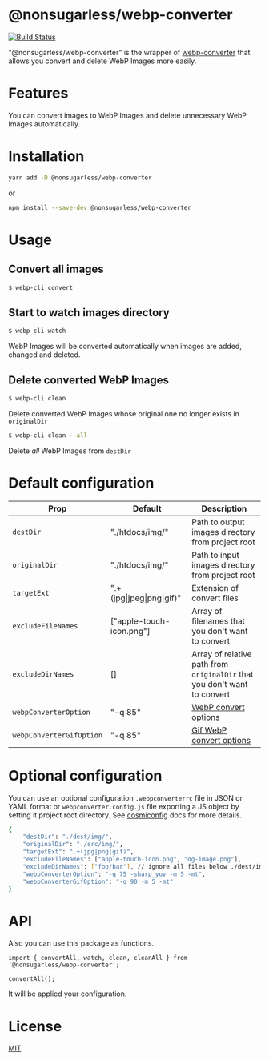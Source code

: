 # @nonsugarless/webp-converter
[![Build Status](https://travis-ci.org/nonsugarless/webp-converter.svg?branch=master)](https://travis-ci.org/nonsugarless/webp-converter)

"@nonsugarless/webp-converter" is the wrapper of [webp-converter](https://www.npmjs.com/package/webp-converter) that allows you convert and delete WebP Images more easily.

# Features
You can convert images to WebP Images and delete unnecessary WebP Images automatically.

# Installation
```bash
yarn add -D @nonsugarless/webp-converter
```
or
```bash
npm install --save-dev @nonsugarless/webp-converter
```
# Usage
## Convert all images
```bash
$ webp-cli convert
```

## Start to watch images directory
 ```bash
$ webp-cli watch
```
WebP Images will be converted automatically when images are added, changed and deleted.

## Delete converted WebP Images
```bash
$ webp-cli clean
```
Delete converted WebP Images whose original one no longer exists in `originalDir`

```bash
$ webp-cli clean --all
```
Delete *all* WebP Images from `destDir`

# Default configuration

|Prop                     |Default                  |Description                                                                                                             |
|-------------------------|-------------------------|------------------------------------------------------------------------------------------------------------------------|
|`destDir`                |"./htdocs/img/"          |Path to output images directory from project root                                                                       |
|`originalDir`            |"./htdocs/img/"          |Path to input images directory from project root                                                                        |
|`targetExt`              |".+(jpg\|jpeg\|png\|gif)"|Extension of convert files                                                                                               |
|`excludeFileNames`       |["apple-touch-icon.png"] |Array of filenames that you don't want to convert                                                                        |
|`excludeDirNames`        |[]                       |Array of relative path from `originalDir` that you don't want to convert                                                |
|`webpConverterOption`    |"-q 85"                  |[WebP convert options](https://developers.google.com/speed/webp/docs/cwebp#options)                                     |
|`webpConverterGifOption` |"-q 85"                  |[Gif WebP convert options](https://developers.google.com/speed/webp/docs/gif2webp#options)                                 |

# Optional configuration
You can use an optional configuration `.webpconverterrc` file in JSON or YAML format or `webpconverter.config.js` file exporting a JS object by setting it project root directory. See [cosmiconfig](https://github.com/davidtheclark/cosmiconfig#readme) docs for more details.
```bash
{
	"destDir": "./dest/img/",
	"originalDir": "./src/img/",
	"targetExt": ".+(jpg|png|gif)",
	"excludeFileNames": ["apple-touch-icon.png", "og-image.png"],
	"excludeDirNames": ["foo/bar"], // ignore all files below ./dest/img/foo/bar/
	"webpConverterOption": "-q 75 -sharp_yuv -m 5 -mt",
	"webpConverterGifOption": "-q 90 -m 5 -mt"
}
```

# API

Also you can use this package as functions.
 ```
import { convertAll, watch, clean, cleanAll } from '@nonsugarless/webp-converter';

convertAll();
```
It will be applied your configuration.

# License
[MIT](https://en.wikipedia.org/wiki/MIT_License)


